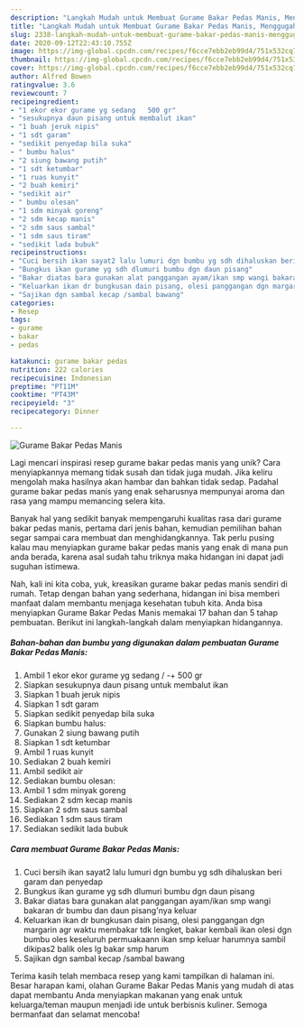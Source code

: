 ```yaml
---
description: "Langkah Mudah untuk Membuat Gurame Bakar Pedas Manis, Menggugah Selera"
title: "Langkah Mudah untuk Membuat Gurame Bakar Pedas Manis, Menggugah Selera"
slug: 2338-langkah-mudah-untuk-membuat-gurame-bakar-pedas-manis-menggugah-selera
date: 2020-09-12T22:43:10.755Z
image: https://img-global.cpcdn.com/recipes/f6cce7ebb2eb99d4/751x532cq70/gurame-bakar-pedas-manis-foto-resep-utama.jpg
thumbnail: https://img-global.cpcdn.com/recipes/f6cce7ebb2eb99d4/751x532cq70/gurame-bakar-pedas-manis-foto-resep-utama.jpg
cover: https://img-global.cpcdn.com/recipes/f6cce7ebb2eb99d4/751x532cq70/gurame-bakar-pedas-manis-foto-resep-utama.jpg
author: Alfred Bowen
ratingvalue: 3.6
reviewcount: 7
recipeingredient:
- "1 ekor ekor gurame yg sedang   500 gr"
- "sesukupnya daun pisang untuk membalut ikan"
- "1 buah jeruk nipis"
- "1 sdt garam"
- "sedikit penyedap bila suka"
- " bumbu halus"
- "2 siung bawang putih"
- "1 sdt ketumbar"
- "1 ruas kunyit"
- "2 buah kemiri"
- "sedikit air"
- " bumbu olesan"
- "1 sdm minyak goreng"
- "2 sdm kecap manis"
- "2 sdm saus sambal"
- "1 sdm saus tiram"
- "sedikit lada bubuk"
recipeinstructions:
- "Cuci bersih ikan sayat2 lalu lumuri dgn bumbu yg sdh dihaluskan beri garam dan penyedap"
- "Bungkus ikan gurame yg sdh dlumuri bumbu dgn daun pisang"
- "Bakar diatas bara gunakan alat panggangan ayam/ikan smp wangi bakaran dr bumbu dan daun pisang&#39;nya keluar"
- "Keluarkan ikan dr bungkusan dain pisang, olesi panggangan dgn margarin agr waktu membakar tdk lengket, bakar kembali ikan olesi dgn bumbu oles keseluruh permuakaann ikan smp keluar harumnya sambil dikipas2 balik oles lg bakar smp harum"
- "Sajikan dgn sambal kecap /sambal bawang"
categories:
- Resep
tags:
- gurame
- bakar
- pedas

katakunci: gurame bakar pedas 
nutrition: 222 calories
recipecuisine: Indonesian
preptime: "PT11M"
cooktime: "PT43M"
recipeyield: "3"
recipecategory: Dinner

---
```



![Gurame Bakar Pedas Manis](https://img-global.cpcdn.com/recipes/f6cce7ebb2eb99d4/751x532cq70/gurame-bakar-pedas-manis-foto-resep-utama.jpg)

Lagi mencari inspirasi resep gurame bakar pedas manis yang unik? Cara menyiapkannya memang tidak susah dan tidak juga mudah. Jika keliru mengolah maka hasilnya akan hambar dan bahkan tidak sedap. Padahal gurame bakar pedas manis yang enak seharusnya mempunyai aroma dan rasa yang mampu memancing selera kita.



Banyak hal yang sedikit banyak mempengaruhi kualitas rasa dari gurame bakar pedas manis, pertama dari jenis bahan, kemudian pemilihan bahan segar sampai cara membuat dan menghidangkannya. Tak perlu pusing kalau mau menyiapkan gurame bakar pedas manis yang enak di mana pun anda berada, karena asal sudah tahu triknya maka hidangan ini dapat jadi suguhan istimewa.


Nah, kali ini kita coba, yuk, kreasikan gurame bakar pedas manis sendiri di rumah. Tetap dengan bahan yang sederhana, hidangan ini bisa memberi manfaat dalam membantu menjaga kesehatan tubuh kita. Anda bisa menyiapkan Gurame Bakar Pedas Manis memakai 17 bahan dan 5 tahap pembuatan. Berikut ini langkah-langkah dalam menyiapkan hidangannya.

<!--inarticleads1-->

##### Bahan-bahan dan bumbu yang digunakan dalam pembuatan Gurame Bakar Pedas Manis:

1. Ambil 1 ekor ekor gurame yg sedang / -+ 500 gr
1. Siapkan sesukupnya daun pisang untuk membalut ikan
1. Siapkan 1 buah jeruk nipis
1. Siapkan 1 sdt garam
1. Siapkan sedikit penyedap bila suka
1. Siapkan  bumbu halus:
1. Gunakan 2 siung bawang putih
1. Siapkan 1 sdt ketumbar
1. Ambil 1 ruas kunyit
1. Sediakan 2 buah kemiri
1. Ambil sedikit air
1. Sediakan  bumbu olesan:
1. Ambil 1 sdm minyak goreng
1. Sediakan 2 sdm kecap manis
1. Siapkan 2 sdm saus sambal
1. Sediakan 1 sdm saus tiram
1. Sediakan sedikit lada bubuk




<!--inarticleads2-->

##### Cara membuat Gurame Bakar Pedas Manis:

1. Cuci bersih ikan sayat2 lalu lumuri dgn bumbu yg sdh dihaluskan beri garam dan penyedap
1. Bungkus ikan gurame yg sdh dlumuri bumbu dgn daun pisang
1. Bakar diatas bara gunakan alat panggangan ayam/ikan smp wangi bakaran dr bumbu dan daun pisang&#39;nya keluar
1. Keluarkan ikan dr bungkusan dain pisang, olesi panggangan dgn margarin agr waktu membakar tdk lengket, bakar kembali ikan olesi dgn bumbu oles keseluruh permuakaann ikan smp keluar harumnya sambil dikipas2 balik oles lg bakar smp harum
1. Sajikan dgn sambal kecap /sambal bawang




Terima kasih telah membaca resep yang kami tampilkan di halaman ini. Besar harapan kami, olahan Gurame Bakar Pedas Manis yang mudah di atas dapat membantu Anda menyiapkan makanan yang enak untuk keluarga/teman maupun menjadi ide untuk berbisnis kuliner. Semoga bermanfaat dan selamat mencoba!
